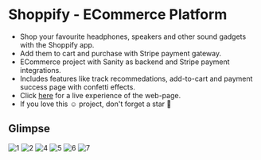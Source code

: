# Shoppify - ECommerce Platform

* Shop your favourite headphones, speakers and other sound gadgets with the Shoppify app.
* Add them to cart and purchase with Stripe payment gateway.
* ECommerce project with Sanity as backend and Stripe payment integrations.
* Includes features like track recommedations, add-to-cart and payment success page with confetti effects.
* Click [here](https://fazevennom-shoppify.vercel.app/) for a live experience of the web-page.
* If you love this ☺️ project, don't forget a star 🌟

## Glimpse

![1](https://user-images.githubusercontent.com/79959361/198186446-647efc2c-5611-49cc-88c4-57e3ca14b2d8.png)
![2](https://user-images.githubusercontent.com/79959361/198186449-b72a2559-86c0-4b04-a441-51444aedcd96.png)
![4](https://user-images.githubusercontent.com/79959361/198186463-da733192-6545-4ecf-822b-9ef3f6fb3de9.png)
![5](https://user-images.githubusercontent.com/79959361/198186681-ba6396a9-b79b-4c16-a320-f2a8a83b59bf.png)
![6](https://user-images.githubusercontent.com/79959361/198186472-064b9ea8-9a9b-4f7d-8c1e-b04819968556.png)
![7](https://user-images.githubusercontent.com/79959361/198186475-0d64940f-9b33-4421-be5b-8747a97f019e.png)

